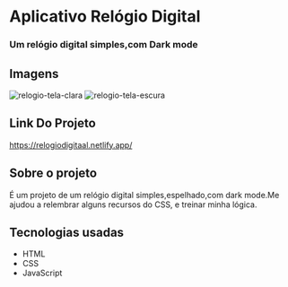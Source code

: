 # Aplicativo Relógio Digital

### Um relógio digital simples,com Dark mode

## Imagens
![relogio-tela-clara](https://user-images.githubusercontent.com/109442446/209589461-92973a95-855c-49a1-8091-239177f963f5.png)
![relogio-tela-escura](https://user-images.githubusercontent.com/109442446/209589464-47cb25e0-c333-4654-8df2-38ea7f54a99e.png)

## Link Do Projeto
https://relogiodigitaal.netlify.app/

## Sobre o projeto
É um projeto de um relógio digital simples,espelhado,com dark mode.Me ajudou a relembrar alguns recursos do CSS, e treinar minha lógica.

## Tecnologias usadas
- HTML
- CSS
- JavaScript



